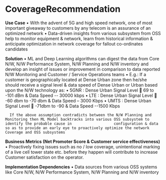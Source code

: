# CoverageRecommendation


**Use Case**
        •	With the advent of 5G and high speed network, one of most important giveaway to customers by any telecom is an assurance of an optimized network
        •	Data-driven insights from various subsystem from OSS help to monitor equipment & network, learn from historical information & anticipate optimization in network coverage           for fallout co-ordinates candidates

**Solution**
    •	ML and Deep Learning algorithms can digest the data from Core N/W, N/W Performance System, N/W Planning and N/W inventory and develop an insight of issues or improvement in        comparison to data reported N/W Monitoring and Customer / Service Operations teams
    •	E.g.: If a customer is geographically located at Dense Urban zone then he/she should receive a signal level & data speed of Dense Urban or Urban based upon the N/W                 technology as:
        •	5GNR : Dense Urban Signal Level  69 to -101 dBm & Data Speed  -- 30000 kbps
        •	LTE : Dense Urban Signal Level  -60 dbm to -70 dbm & Data Speed – 3000 Kbps
        •	UMTS : Dense Urban Signal Level  -71dbm to -90 & Data Speed --1500 Kbps

      If the above assumption contradicts between the N/W Planning and Monitoring then ML Model backtracks into various OSS subsystem to identify the probable cause in                   configuration & data so as to provide an early eye to proactively optimize the network Coverage and OSS subsystems

**Business Metrics (Net Promoter Score & Customer service effectiveness)**
    •	Proactively fixing issues such as no  / low coverage, unintentional marking of a live cell tower state etc. before they happen will contribute to increase Customer                 satisfaction on the operator.

**Implementation Dependencies**
    •	Data sources from various OSS systems like Core N/W, N/W Performance System, N/W Planning and N/W inventory

